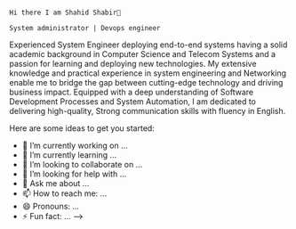                                                                                         Hi there I am Shahid Shabir👋
                                                                                    System administrator | Devops engineer

Experienced System Engineer deploying end-to-end systems having a solid academic background in Computer Science and Telecom Systems and a passion for learning and deploying new technologies. My extensive knowledge and practical experience in system engineering and Networking enable me to bridge the gap between cutting-edge technology and driving business impact. Equipped with a deep understanding of Software Development Processes and System Automation, I am dedicated to delivering high-quality, Strong communication skills with fluency in English.


Here are some ideas to get you started:

- 🔭 I’m currently working on ...
- 🌱 I’m currently learning ...
- 👯 I’m looking to collaborate on ...
- 🤔 I’m looking for help with ...
- 💬 Ask me about ...
- 📫 How to reach me: ...
- 😄 Pronouns: ...
- ⚡ Fun fact: ...
-->
